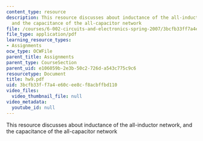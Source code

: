```yaml
---
content_type: resource
description: This resource discusses about inductance of the all-inductor network,
  and the capacitance of the all-capacitor network
file: /courses/6-002-circuits-and-electronics-spring-2007/3bcfb33ff7a4e60cee8cf8acbffbd110_hw9.pdf
file_type: application/pdf
learning_resource_types:
- Assignments
ocw_type: OCWFile
parent_title: Assignments
parent_type: CourseSection
parent_uid: e106059b-2e3b-50c2-726d-a543c775c9c6
resourcetype: Document
title: hw9.pdf
uid: 3bcfb33f-f7a4-e60c-ee8c-f8acbffbd110
video_files:
  video_thumbnail_file: null
video_metadata:
  youtube_id: null
---
```

This resource discusses about inductance of the all-inductor network, and the capacitance of the all-capacitor network

